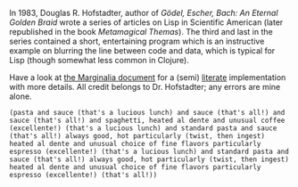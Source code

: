 
In 1983, Douglas R. Hofstadter, author of *Gödel, Escher, Bach: An
Eternal Golden Braid* wrote a series of articles on Lisp in
Scientific American (later republished in the book *Metamagical Themas*).
The third and last in the series contained a short, entertaining program
which is an instructive example on blurring the line between code and
data, which is typical for Lisp (though somewhat less common in
Clojure).

Have a look at [the Marginalia
document](https://rawgit.com/eigenhombre/oodles/master/docs/uberdoc.html)
for a (semi)
[literate](https://en.wikipedia.org/wiki/Literate_programming)
implementation with more details.  All credit belongs to
Dr. Hofstadter; any errors are mine alone.

    (pasta and sauce (that's a lucious lunch) and sauce (that's all!) and
    sauce (that's all!) and spaghetti, heated al dente and unusual coffee
    (excellente!) (that's a lucious lunch) and standard pasta and sauce
    (that's all!) always good, hot particularly (twist, then ingest)
    heated al dente and unusual choice of fine flavors particularly
    espresso (excellente!) (that's a lucious lunch) and standard pasta and
    sauce (that's all!) always good, hot particularly (twist, then ingest)
    heated al dente and unusual choice of fine flavors particularly
    espresso (excellente!) (that's all!))
